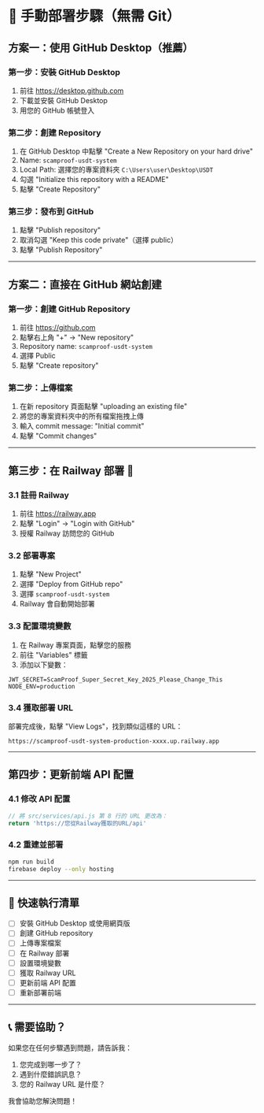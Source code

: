 # 🚀 手動部署步驟（無需 Git）

## 方案一：使用 GitHub Desktop（推薦）

### 第一步：安裝 GitHub Desktop
1. 前往 https://desktop.github.com
2. 下載並安裝 GitHub Desktop
3. 用您的 GitHub 帳號登入

### 第二步：創建 Repository
1. 在 GitHub Desktop 中點擊 "Create a New Repository on your hard drive"
2. Name: `scamproof-usdt-system`
3. Local Path: 選擇您的專案資料夾 `C:\Users\user\Desktop\USDT`
4. 勾選 "Initialize this repository with a README"
5. 點擊 "Create Repository"

### 第三步：發布到 GitHub
1. 點擊 "Publish repository"
2. 取消勾選 "Keep this code private"（選擇 public）
3. 點擊 "Publish Repository"

---

## 方案二：直接在 GitHub 網站創建

### 第一步：創建 GitHub Repository
1. 前往 https://github.com
2. 點擊右上角 "+" → "New repository"
3. Repository name: `scamproof-usdt-system`
4. 選擇 Public
5. 點擊 "Create repository"

### 第二步：上傳檔案
1. 在新 repository 頁面點擊 "uploading an existing file"
2. 將您的專案資料夾中的所有檔案拖拽上傳
3. 輸入 commit message: "Initial commit"
4. 點擊 "Commit changes"

---

## 第三步：在 Railway 部署 🚀

### 3.1 註冊 Railway
1. 前往 https://railway.app
2. 點擊 "Login" → "Login with GitHub"
3. 授權 Railway 訪問您的 GitHub

### 3.2 部署專案
1. 點擊 "New Project"
2. 選擇 "Deploy from GitHub repo"
3. 選擇 `scamproof-usdt-system`
4. Railway 會自動開始部署

### 3.3 配置環境變數
1. 在 Railway 專案頁面，點擊您的服務
2. 前往 "Variables" 標籤
3. 添加以下變數：
```
JWT_SECRET=ScamProof_Super_Secret_Key_2025_Please_Change_This
NODE_ENV=production
```

### 3.4 獲取部署 URL
部署完成後，點擊 "View Logs"，找到類似這樣的 URL：
```
https://scamproof-usdt-system-production-xxxx.up.railway.app
```

---

## 第四步：更新前端 API 配置

### 4.1 修改 API 配置
```javascript
// 將 src/services/api.js 第 8 行的 URL 更改為：
return 'https://您從Railway獲取的URL/api'
```

### 4.2 重建並部署
```bash
npm run build
firebase deploy --only hosting
```

---

## 🎯 快速執行清單

- [ ] 安裝 GitHub Desktop 或使用網頁版
- [ ] 創建 GitHub repository
- [ ] 上傳專案檔案
- [ ] 在 Railway 部署
- [ ] 設置環境變數
- [ ] 獲取 Railway URL
- [ ] 更新前端 API 配置
- [ ] 重新部署前端

---

## 📞 需要協助？

如果您在任何步驟遇到問題，請告訴我：
1. 您完成到哪一步了？
2. 遇到什麼錯誤訊息？
3. 您的 Railway URL 是什麼？

我會協助您解決問題！
